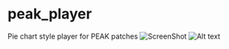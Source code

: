 # peak_player
Pie chart style player for PEAK patches
![ScreenShot](https://raw.github.com/{MiriKat}/{peak_player}/{master}/{peak_player/PEAK.png})
![Alt text](relative/path/to/peak_player/PEAK.png?raw=true "Title")

